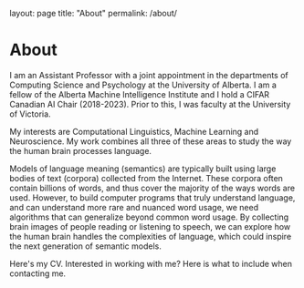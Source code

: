 layout: page
title: "About"
permalink: /about/

# About
I am an Assistant Professor with a joint appointment in the departments of Computing Science and Psychology at the University of Alberta. 
I am a fellow of the Alberta Machine Intelligence Institute and I hold a CIFAR Canadian AI Chair (2018-2023). Prior to this, I was faculty at the University of Victoria.

My interests are Computational Linguistics, Machine Learning and Neuroscience. My work combines all three of these areas to study the way the human brain processes language.

Models of language meaning (semantics) are typically built using large bodies of text (corpora) collected from the Internet. 
These corpora often contain billions of words, and thus cover the majority of the ways words are used. 
However, to build computer programs that truly understand language, and can understand more rare and nuanced word usage, 
we need algorithms that can generalize beyond common word usage. By collecting brain images of people reading or listening to speech, 
we can explore how the human brain handles the complexities of language, which could inspire the next generation of semantic models.

Here's my CV.
Interested in working with me? Here is what to include when contacting me.

